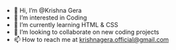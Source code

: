 - 👋 Hi, I’m @Krishna Gera
- 👀 I’m interested in Coding
- 🌱 I’m currently learning HTML & CSS
- 💞️ I’m looking to collaborate on new coding projects
- 📫 How to reach me at krishnagera.official@gmail.com

<!---
Krishna-Gera/Krishna-Gera is a ✨ special ✨ repository because its `README.md` (this file) appears on your GitHub profile.
You can click the Preview link to take a look at your changes.
--->
